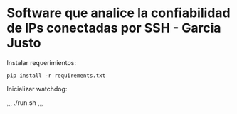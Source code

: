 # Software que analice la confiabilidad de IPs conectadas por SSH - Garcia Justo
Instalar requerimientos:

```
pip install -r requirements.txt
```

Inicializar watchdog:

¸¸¸
./run.sh
¸¸¸

